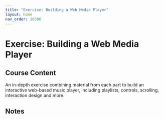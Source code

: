 ```yaml
---
title: "Exercise: Building a Web Media Player"
layout: home
nav_order: 10306
---
```


# Exercise: Building a Web Media Player

## Course Content

An in-depth exercise combining material from each part to build an interactive web-based music player, including playlists, controls, scrolling, interaction design and more.

## Notes
